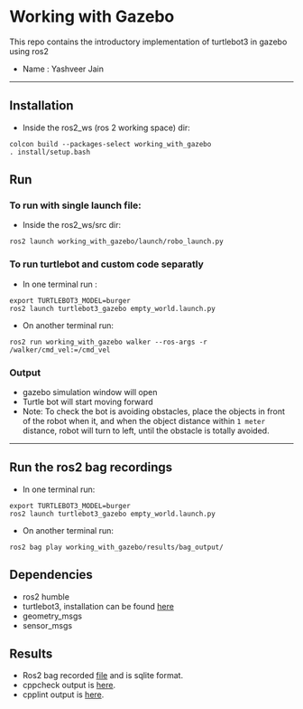 # Working with Gazebo
This repo contains the introductory implementation of turtlebot3 in gazebo using ros2
* Name : Yashveer Jain
---
## Installation
* Inside the ros2_ws (ros 2 working space) dir:
```
colcon build --packages-select working_with_gazebo
. install/setup.bash
```

## Run
### To run with single launch file:
* Inside the ros2_ws/src dir:
```
ros2 launch working_with_gazebo/launch/robo_launch.py
```

### To run turtlebot and custom code separatly
* In one terminal run :
```
export TURTLEBOT3_MODEL=burger
ros2 launch turtlebot3_gazebo empty_world.launch.py
```
* On another terminal run:
```
ros2 run working_with_gazebo walker --ros-args -r /walker/cmd_vel:=/cmd_vel
```

### Output
* gazebo simulation window will open
* Turtle bot will start moving forward
* Note: To check the bot is avoiding obstacles, place the objects in front of the robot when it, and when the object distance within `1 meter` distance, robot will turn to left, until the obstacle is totally avoided.
---
## Run the ros2 bag recordings
* In one terminal run:
```
export TURTLEBOT3_MODEL=burger
ros2 launch turtlebot3_gazebo empty_world.launch.py
```
* On another terminal run:
```
ros2 bag play working_with_gazebo/results/bag_output/
```

## Dependencies
* ros2 humble
* turtlebot3, installation can be found [here](https://ros2-industrial-workshop.readthedocs.io/en/latest/_source/navigation/ROS2-Turtlebot.html)
* geometry_msgs
* sensor_msgs

## Results
* Ros2 bag recorded [file](results/bag_output/) and is sqlite format.
* cppcheck output is [here](results/cppcheck-output.txt).
* cpplint output is [here](results/cpplint-output.txt).
